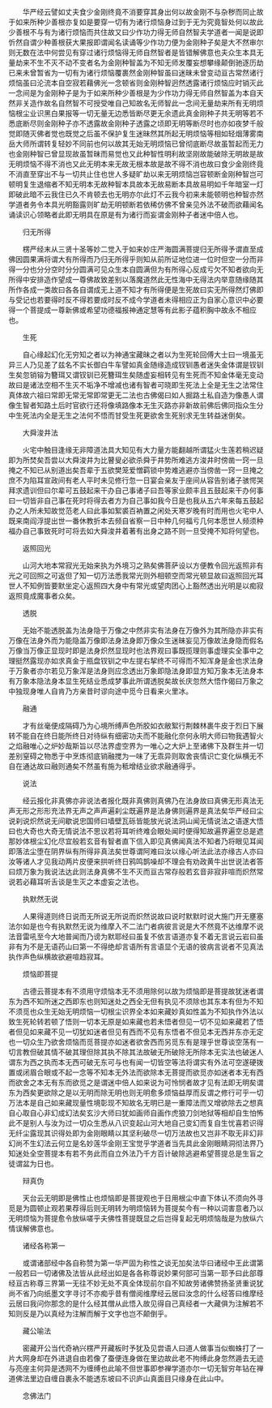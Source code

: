 <!-- { "loadSidebar": true } -->
　　华严经云譬如丈夫食少金刚终竟不消要穿其身出何以故金刚不与杂秽而同止故于如来所种少善根亦复如是要穿一切有为诸行烦恼身过到于无为究竟智处何以故此少善根不与有为诸行烦恼而共住故又曰少作功力得无师自然智夫学道者一闻是说即忻然自谓少种善根获大果报即谓闻名读诵等少作功力便为金刚种子矣是大不然审尔则无数在法中何尝见有穿过诸行烦恼得无师自然智者是皆错解佛意也夫众生本具无量劫来不生不灭不动不变者名为金刚种智盖为不知无师发覆妄想攀缘颠倒驰逐历劫已来未曾暂省为一切有为诸行烦恼覆裹然金刚种智虽曰迷昧未曾变动亘古常然诸行烦恼虽曰沦流本自空寂若藉佛光一念顿省则金刚种智迥然透露诸行烦恼应时销灭此一念间是为金刚种子是为于如来所种少善根是为少作功力得无师自然智盖为本自天然非关造作故名自然智不可授受唯自己知故名无师智此一念间无量劫来所有无明烦恼根尘业识黑白果报等一切无量无边悉皆断尽更无余遗此真金刚种子共无明等若不悉底断尽则金刚种子亦不透露故金刚种子透露之顷即无明等断尽时也亦如夜梦千般觉即随灭佛者觉也既觉之后虽不保护复生迷昧然其所起无明烦恼等相如轻烟薄雾南岳大师所谓转复轻妙不同前也何以故其无始无明烦恼已曾彻底断尽故虽暂起而无力也金刚种智已曾显现故虽暂昧而易觉也又此种智性明利故坚刚故能破除无明故是故无明烦恼不得不消也又此无明本来无故无根本故是故不得不消也故曰食少金刚终竟不消直至穿出不与一切共止住也世人多疑旷劫以来无明烦恼岂容顿断金刚种智岂可顿明复生退缩者不知无明本无故种智本具故本无故易断本具故易明如千年暗室一灯即破此暗不云我住已久不肯顿去也无明亦尔此灯不云我今初来未能顿明也种智亦然学道者务令本具光明豁露则旷劫无明顿断若依稀仿佛不曾亲见外法不破而欲藉闻名诵读识心领略者此即无明具在原是有为诸行而妄谓金刚种子者迷中倍人也。

　　归无所得

　　楞严经末从三贤十圣等妙二觉入于如来妙庄严海圆满菩提归无所得予谓直至成佛因圆果满将谓大有所得而乃归无所得乎则知从前所证地位进一位时但空一分而非得一分也分分空时分分圆满可见众生本自圆满但为有所得心反成亏欠不知者欲向无所得中安排造作望成一尊佛故致差别以落魔道然此无性海中无得法内举意随缘随其所作各成一类故曰各各自谓成无上道不知才有所得便是生死故曰实无所得然灯佛即与受记也若要得时反不得若要成时反不成今学道者未得相应正为自家心意识中必要得一个菩提成一尊新佛或希望功德福报神通定慧等有此影子蕴积胸中故永不相应也。

　　生死

　　自心缘起幻化无穷知之者以为神通宝藏昧之者以为生死轮回傅大士曰一境虽无异三人乃见差了兹名不实长御白牛车譬如真金随缘造成钗钏愚者迷失金体谓是钗钏生矣忽销镕为簪珥又谓钗钏已死簪珥生矣随虚妄相转见有生死而不知金体毫无变动故曰是诸法空相不生灭不垢净不增减也诸有智者可晓即生死法上全是无生之法常住真体故六祖曰常即无常无常即常更无二法也古佛偈曰如人掘路土私自造为像愚人谓像生智者知路土后时官欲行还将像填路像本无生灭路亦非新故前佛后佛同指众生分中生死法内全是无生之法何不悟而甘受生死更欲舍生死别求无生转益迷倒矣。

　　大舜浚井法

　　火宅中触目逢缘无非障道法具大知见有大力量方能翻越所谓猛火生莲若稍迟疑即为所焚矣吾尝以大舜浚井为比瞽叟必欲杀舜于井势所难逃方浚井时傍凿一窍一旦掩之不知已从别道出矣吾辈于五欲樊笼爱憎羁锁中势难逃避亦当傍凿一窍一旦掩之庶不为陷耳宣政间有老人平时未见修行忽一日宴会亲友于座间从容告别诸子骇愕哭拜求遗训但曰尔辈可五鼓起来干办自己事诸子曰吾等家业颇丰且五鼓起来干办何事曰一切皆非自己事在死时将得去者方为自己事如我今日是也我从五六年来每五鼓起办之人所未知故觉范老人曰此事如絮裘百衲置之闲处天寒岁晚有时而用也火宅中人既来南阎浮提出世一番休教折本去频自省察一日中种几何福亏几何本愿世人频须种福办自己事致死时可将去如大舜浚井着著有出身之路不则一旦受掩不知将何望也。

　　返照回光

　　山河大地本常寂光无始来执为外境习之熟矣佛菩萨设以方便教令回光返照非有光之可回照之可返但了知一切万法悉我常光则外相顿空而常光顿显故曰返照回光耳世人不知例皆要默坐定心返照四大身中有常光或望肉团心上豁然透出光明是以痴寂返照竟成魔事者众矣。

　　透脱

　　无始不能透脱盖为法身隐于万像之中然非实有法身在万像外为其所隐亦非实有万像在法身外而为能隐盖万像即法身法身即万像众生迷昧妄见万像故法身隐而假名万像当万像正显现时即是法身炽然显现时也法界观曰事既揽理则事虚理实全事中之理挺然露现亦如求真金于瓶盘钗钏之中左提右挈终不可得而不知浑身是金也求法身于万象者亦尔若见万象浑是法身则应念透出万象即隐法身即显方知万象本无法身本有万象本隐法身本显生死结业悉成梦事此所谓透脱矣故长庆忽然大悟作偈曰万象之中独现身唯人自肯乃方亲昔时谬向途中觅今日看来火里冰。

　　融通

　　才有丝毫便成隔碍乃为心境所缚声色所胶如衣敝絮行荆棘林裹牛皮于烈日下展转不能自在终日能所终日对待纵有细密功夫而不能融化奈何永明大师曰物我遇智火之焰融唯心之炉妙哉斯旨以尽法界虚空界为一唯心之大炉上至诸佛下及群生并一切差别窒碍之物悉于中烹炼彻底销融搅为一味了无乖异则取舍丧情识亡变化纵横无不自在通达故曰融则通矣不然虽有施为秪增结业欲求融通得乎。

　　说法

　　经云报化非真佛亦非说法者报化既非真佛则真佛乃在法身故曰真佛无形真法无声无形之形形充法界无声之声声遍刹尘既遍界是法身佛则遍界是真法矣华严经曰尘说刹说炽然说无间歇说忠国师曰墙壁瓦砾皆能放光说法洞山闻无情说法之语遂大悟曰也大奇也大奇无情说法不思议若将耳听终难会眼处闻时便得知故遍界遍空总是遮那妙体根尘幻化尽宜般若玄音有智者直下信入即见真佛闻真法不知者乃将眼见耳闻即落法尘堕在阴界纵有所得非真法矣世尊谓阿难曰汝以缘心听法此法亦缘古人亦曰汝等诸人才见我动两片皮便来拱听终日鸦鸣鹊噪却不理会有劝政黄牛出世说法者答曰烦万象为我说法达此则法身真佛不生不灭而亘古常存般若玄音非寂非喧而炽然常说若必藉耳听舌谈是生灭之本虚妄之法也。

　　执默然无说

　　人果得道则终日说而无所说无所说而炽然说故曰说时默默时说大施门开无壅塞法尔如是也今有执默然无说为维摩入不二法门者病彼言说是大不然竟不达维摩不说法音雷吼至今大地普闻而乃谤为默耶经曰虽复不依言语道亦复不着无言说云岩曰虽非有为不是无语药山曰第一不得绝却言语所有言语显个无语的彼病言说者不见真法执作声色纵横故欲避喧趋寂耳。

　　烦恼即菩提

　　古德云菩提本有不须用守烦恼本无不须用除何以故为烦恼即是菩提故犹迷者谓东为西不知所迷之西即东也则知迷处之西全无但有执见不须除也其东本有但为不知不须觅也众生无始无明烦恼一切根尘识界全本如来藏妙真如性盖为不知执作外法以致生死轮转若顿了悟则一切本无原是如来藏也若未悟者但见一切不见如来藏若了悟者但见如来藏不见一切犹如迷者但见有西而不见有东悟者不但见本无西并东亦无定也一切众生乃欲舍烦恼而觅菩提亦如迷者欲舍西而另觅东有是理乎世尊谈空荡有一切言教但破其情不破其理但除其执不除其法故破无所破除无所除本无实法也破迷人谓东为西之执而本无西可破无东可与也有闻一切皆空等法将谓实有外法可空遂硬拨置或闭眉合眼或不起一念等不知本无外法而欲除本无菩提而欲觅亦如迷者本无有西而欲舍之本无有东而欲觅之是谓迷中倍人如来说为可怜悯者故才见有法即无明矣谓东为西矣更欲除之是以无明而除无明也则无明愈多烦恼益厚而反谓之修行可乎一切万法本是自己如来藏现量性境彰现不知故名无明已是一重障法而又增欲除去之想真自心取自心非幻成幻法矣玄沙大师曰犹如画师自画作虎狼刀剑地狱等相却自生怕怖此不是别人与汝为过一切众生悉从八识变起山河大地自己变幻而复自生忧喜若识得无纤尘露现其识得处即为金刚眼睛以其坚利破尽一切万法故也又岂非不取无非幻非幻尚不生幻法云何立是名妙莲华金刚王宝觉乎学道者当先具此金刚眼睛洞彻法界乃知迷处全空菩提本有若不务此而自立外法乃千方百计破除逃避希望菩提总是生盲之徒谓盆为日也。

　　辩真伪

　　天台云无明即是佛性止也烦恼即是菩提观也于日用根尘中直下体认不须向外寻觅是为圆顿止观若果荐得后则无明转为明烦恼转为菩提矣今有一种以词害意者乃以无明烦恼为菩提愈令放纵嗟乎夫佛性菩提既显之后岂得复起无明烦恼哉是为放纵六情误解佛意也。

　　诸经各称第一

　　或谓诸部经中各自称赞为第一华严固为称性之谈无加矣法华曰诸经中王此谓第一般若曰一切诸佛及法皆从此经出如是各各称尊说妙果何部可当第一耶予曰此部尊经亘古称尊三界第一无往不妙无处不真全体现前尔自不知故劳诸佛赞扬圣贤重说犹尚不省乃向纸墨文字寻讨不亦痴乎昔有僧阅维摩经云居曰汝念的什么经答曰维摩经云居曰我问你那念的是什么经其僧从此悟入故见得自己真经者一大藏俱为注解若不知则反是乃以真经为注解而解于文字也岂不颠倒乎。

　　藏公喻法

　　密藏开公当代奇衲兴楞严开藏板时予犹及见尝语人曰道人做事当似蜘蛛打了一片大网身却在外进退自由若像了蚕便连身做在里边故此老不拘缚此身忽然遁去无迹与亮座主何异是透网不为缠缚也此喻不但世事即参禅学道亦尔一切无智穷年钻在禅道佛法里边自缠自裹永不能透东坡曰不识庐山真面目只缘身在此山中。

　　念佛法门


